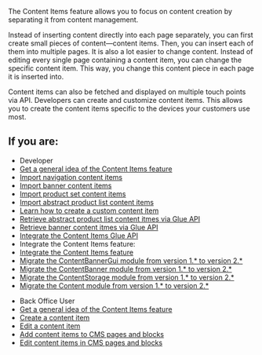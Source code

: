 The Content Items feature allows you to focus on content creation by separating it from content management. 

Instead of inserting content directly into each page separately, you can first create small pieces of content—content items. Then, you can insert each of them into multiple pages. It is also a lot easier to change content. Instead of editing every single page containing a content item, you can change the specific content item. This way, you change this content piece in each page it is inserted into. 

Content items can also be fetched and displayed on multiple touch points via API. Developers can create and customize content items. This allows you to create the content items specific to the devices your customers use most. 

## If you are:

<div class="mr-container">
    <div class="mr-list-container">
        <!-- col1 -->
        <div class="mr-col">
            <ul class="mr-list mr-list-green">
                <li class="mr-title">Developer</li>
                <li><a href="https://documentation.spryker.com/docs/content-items-feature-overview" class="mr-link">Get a general idea of the Content Items feature</a></li>
                <li><a href="https://documentation.spryker.com/docs/file-details-content-navigationcsv" class="mr-link">Import navigation content items</a></li>
                <li><a href="https://documentation.spryker.com/docs/file-details-content-bannercsv" class="mr-link">Import banner content items</a></li>
                <li><a href="https://documentation.spryker.com/docs/file-details-content-product-setcsv" class="mr-link">Import product set content items</a></li>
                <li><a href="https://documentation.spryker.com/docs/file-details-content-product-abstract-listcsv" class="mr-link">Import abstract product list content items</a></li>
                <li><a href="https://documentation.spryker.com/docs/howto-create-a-custom-content-item" class="mr-link">Learn how to create a custom content item</a></li>
                 <li><a href="https://documentation.spryker.com/docs/retireving-abstract-product-list-content-items" class="mr-link">Retrieve abstract product list content itmes via Glue API</a></li> 
                 <li><a href="https://documentation.spryker.com/docs/retrieving-banner-content-items" class="mr-link">Retrieve banner content itmes via Glue API</a></li>
                 <li><a href="https://documentation.spryker.com/docs/glue-api-content-items-api-feature-integration" class="mr-link">Integrate the Content Items Glue API</a></li>
                 <li>Integrate the Content Items feature:</li>
                 <li><a href="https://documentation.spryker.com/docs/content-items-feature-integration" class="mr-link">Integrate the Content Items feature</a></li> 
                 <li><a href="https://documentation.spryker.com/docs/mg-contentbannergui#upgrading-from-version-1---to-version-2--" class="mr-link">Migrate the ContentBannerGui module from version 1.* to version 2.*</a></li>
                 <li><a href="https://documentation.spryker.com/docs/mg-contentbanner#upgrading-from-version-1---to-version-2--" class="mr-link">Migrate the ContentBanner module from version 1.* to version 2.*</a></li>
                 <li><a href="https://documentation.spryker.com/docs/mg-contentstorage" class="mr-link">Migrate the ContentStorage module from version 1.* to version 2.*</a></li>  
                 <li><a href="https://documentation.spryker.com/docs/mg-content#upgrading-from-version-1---to-version-2--" class="mr-link">Migrate the Content module from version 1.* to version 2.*</a></li>   
                    </ul>
        </div>
        <!-- col2 -->
        <div class="mr-col">
            <ul class="mr-list mr-list-blue">
                <li class="mr-title"> Back Office User</li>
            <li><a href="https://documentation.spryker.com/docs/content-items-feature-overview" class="mr-link">Get a general idea of the Content Items feature</a></li>
 <li><a href="https://documentation.spryker.com/docs/creating-content-items" class="mr-link">Create a content item</a></li>
                 <li><a href="https://documentation.spryker.com/docs/editing-content-items" class="mr-link">Edit a content item</a></li>   
                <li><a href="https://documentation.spryker.com/docs/adding-content-items-to-cms-pages-and-blocks" class="mr-link">Add content items to CMS pages and blocks</a></li>   
                <li><a href="https://documentation.spryker.com/docs/editing-content-items-in-cms-pages-and-blocks" class="mr-link">Edit content items in CMS pages and blocks</a></li>   
                 
                 
                 
                 
                 
                 
                 
                 
                 
                 
                 
                 
                 
                 
                 
                 
                 